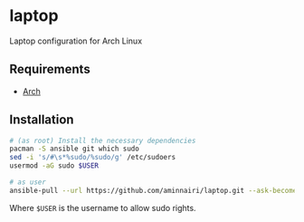 # laptop

Laptop configuration for Arch Linux

## Requirements

- [Arch](https://archlinux.org/)

## Installation

```bash
# (as root) Install the necessary dependencies
pacman -S ansible git which sudo
sed -i 's/#\s*%sudo/%sudo/g' /etc/sudoers
usermod -aG sudo $USER

# as user
ansible-pull --url https://github.com/aminnairi/laptop.git --ask-become-pass
```

Where `$USER` is the username to allow sudo rights.
